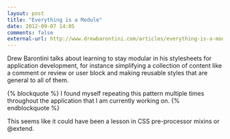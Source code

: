 ```yaml
---
layout: post
title: "Everything is a Module"
date: 2012-09-07 14:05
comments: false
external-url: http://www.drewbarontini.com/articles/everything-is-a-module
---
```

Drew Barontini talks about learning to stay modular in his stylesheets for application development, for instance simplifying a collection of content like a comment or review or user block and making reusable styles that are general to all of them.

{% blockquote %}
I found myself repeating this pattern multiple times throughout the application that I am currently working on.
{% endblockquote %}

This seems like it could have been a lesson in CSS pre-processor mixins or @extend.
